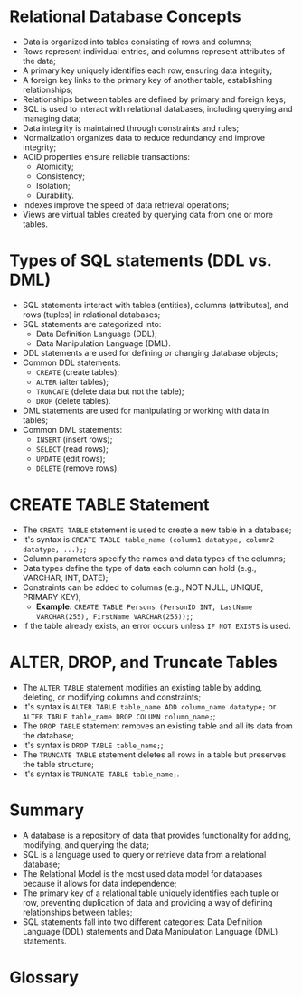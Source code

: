 # Relational Database Concepts

 - Data is organized into tables consisting of rows and columns;
 - Rows represent individual entries, and columns represent attributes of the data;
 - A primary key uniquely identifies each row, ensuring data integrity;
 - A foreign key links to the primary key of another table, establishing relationships;
 - Relationships between tables are defined by primary and foreign keys;
 - SQL is used to interact with relational databases, including querying and managing data;
 - Data integrity is maintained through constraints and rules;
 - Normalization organizes data to reduce redundancy and improve integrity;
 - ACID properties ensure reliable transactions: 
    - Atomicity;
    - Consistency;
    - Isolation;
    - Durability.
 - Indexes improve the speed of data retrieval operations;
 - Views are virtual tables created by querying data from one or more tables.

# Types of SQL statements (DDL vs. DML)

 - SQL statements interact with tables (entities), columns (attributes), and rows (tuples) in relational databases;
 - SQL statements are categorized into:
    - Data Definition Language (DDL);
    - Data Manipulation Language (DML).
 - DDL statements are used for defining or changing database objects;
 - Common DDL statements: 
    - `CREATE` (create tables);
    - `ALTER` (alter tables);
    - `TRUNCATE` (delete data but not the table);
    - `DROP` (delete tables).
 - DML statements are used for manipulating or working with data in tables;
 - Common DML statements: 
    - `INSERT` (insert rows);
    - `SELECT` (read rows);
    - `UPDATE` (edit rows);
    - `DELETE` (remove rows).
 
# CREATE TABLE Statement

 - The `CREATE TABLE` statement is used to create a new table in a database;
 - It's syntax is `CREATE TABLE table_name (column1 datatype, column2 datatype, ...);`;
 - Column parameters specify the names and data types of the columns;
 - Data types define the type of data each column can hold (e.g., VARCHAR, INT, DATE);
 - Constraints can be added to columns (e.g., NOT NULL, UNIQUE, PRIMARY KEY);
    - **Example:** `CREATE TABLE Persons (PersonID INT, LastName VARCHAR(255), FirstName VARCHAR(255));`;
 - If the table already exists, an error occurs unless `IF NOT EXISTS` is used.

# ALTER, DROP, and Truncate Tables

 - The `ALTER TABLE` statement modifies an existing table by adding, deleting, or modifying columns and constraints;
 - It's syntax is `ALTER TABLE table_name ADD column_name datatype;` or `ALTER TABLE table_name DROP COLUMN column_name;`;
 - The `DROP TABLE` statement removes an existing table and all its data from the database;
 - It's syntax is `DROP TABLE table_name;`;
 - The `TRUNCATE TABLE` statement deletes all rows in a table but preserves the table structure;
 - It's syntax is `TRUNCATE TABLE table_name;`.

# Summary

 - A database is a repository of data that provides functionality for adding, modifying, and querying the data;  
 - SQL is a language used to query or retrieve data from a relational database;  
 - The Relational Model is the most used data model for databases because it allows for data independence;  
 - The primary key of a relational table uniquely identifies each tuple or row, preventing duplication of data and providing a way of defining relationships between tables;  
 - SQL statements fall into two different categories: Data Definition Language (DDL) statements and Data Manipulation Language (DML) statements. 

# Glossary
